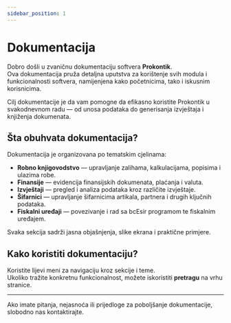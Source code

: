 ```yaml
---
sidebar_position: 1
---
```


# Dokumentacija

Dobro došli u zvaničnu dokumentaciju softvera **Prokontik**.  
Ova dokumentacija pruža detaljna uputstva za korištenje svih modula i funkcionalnosti softvera, namijenjena kako početnicima, tako i iskusnim korisnicima.

Cilj dokumentacije je da vam pomogne da efikasno koristite Prokontik u svakodnevnom radu — od unosa podataka do generisanja izvještaja i knjiženja dokumenata.

## Šta obuhvata dokumentacija?

Dokumentacija je organizovana po tematskim cjelinama:
- **Robno knjigovodstvo** — upravljanje zalihama, kalkulacijama, popisima i ulazima robe.
- **Finansije** — evidencija finansijskih dokumenata, plaćanja i valuta.
- **Izvještaji** — pregled i analiza podataka kroz različite izvještaje.
- **Šifarnici** — upravljanje šifarnicima artikala, partnera i drugih ključnih podataka.
- **Fiskalni uređaji** — povezivanje i rad sa bcEsir programom te fiskalnim uređajem.

Svaka sekcija sadrži jasna objašnjenja, slike ekrana i praktične primjere.

## Kako koristiti dokumentaciju?

Koristite lijevi meni za navigaciju kroz sekcije i teme.  
Ukoliko tražite konkretnu funkcionalnost, možete iskoristiti **pretragu** na vrhu stranice.

---

Ako imate pitanja, nejasnoća ili prijedloge za poboljšanje dokumentacije, slobodno nas kontaktirajte.

